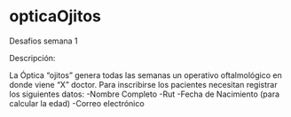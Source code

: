 # opticaOjitos
Desafios semana 1

Descripción:

La Óptica “ojitos” genera todas las semanas un operativo oftalmológico en donde viene “X” doctor. Para inscribirse los pacientes necesitan registrar los siguientes datos:
-Nombre Completo
-Rut
-Fecha de Nacimiento (para calcular la edad)
-Correo electrónico
